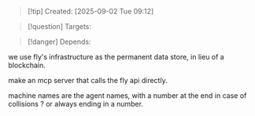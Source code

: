 
>[!tip] Created: [2025-09-02 Tue 09:12]

>[!question] Targets: 

>[!danger] Depends: 

we use fly's infrastructure as the permanent data store, in lieu of a blockchain.

make an mcp server that calls the fly api directly.

machine names are the agent names, with a number at the end in case of collisions ? or always ending in a number.